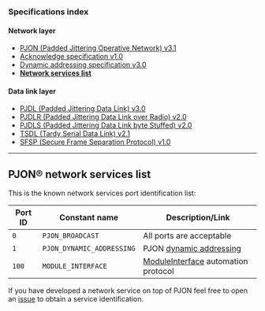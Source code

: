 ### Specifications index

#### Network layer
- [PJON (Padded Jittering Operative Network) v3.1](/specification/PJON-protocol-specification-v3.1.md)
- [Acknowledge specification v1.0](/specification/PJON-protocol-acknowledge-specification-v1.0.md)
- [Dynamic addressing specification v3.0](/specification/PJON-dynamic-addressing-specification-v3.0.md)
- **[Network services list](/specification/PJON-network-services-list.md)**
#### Data link layer
- [PJDL (Padded Jittering Data Link) v3.0](/src/strategies/SoftwareBitBang/specification/PJDL-specification-v3.0.md)
- [PJDLR (Padded Jittering Data Link over Radio) v2.0](/src/strategies/OverSampling/specification/PJDLR-specification-v2.0.md)
- [PJDLS (Padded Jittering Data Link byte Stuffed) v2.0](/src/strategies/AnalogSampling/specification/PJDLS-specification-v2.0.md)
- [TSDL (Tardy Serial Data Link) v2.1](/src/strategies/ThroughSerial/specification/TSDL-specification-v2.1.md)
- [SFSP (Secure Frame Separation Protocol) v1.0](/specification/SFSP-frame-separation-specification-v1.0.md)

---

## PJON® network services list
This is the known network services port identification list:  

| Port ID | Constant name               | Description/Link                    |
| ------- | --------------------------- | ----------------------------------- |
| `0`     | `PJON_BROADCAST`            | All ports are acceptable            |
| `1`     | `PJON_DYNAMIC_ADDRESSING`   | PJON [dynamic addressing](/specification/PJON-dynamic-addressing-specification-v2.0.md) |
| `100`   | `MODULE_INTERFACE`          | [ModuleInterface](https://github.com/fredilarsen/ModuleInterface) automation protocol   |

If you have developed a network service on top of PJON feel free to open an [issue](https://github.com/gioblu/PJON/issues) to obtain a service identification.
